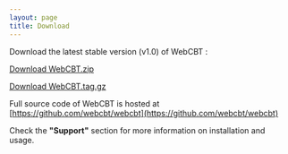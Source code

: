```yaml
---
layout: page
title: Download
---
```


Download the latest stable version (v1.0) of WebCBT :

[Download WebCBT.zip](https://github.com/webcbt/webcbt/releases/download/v1.0/webcbt-v1.0.zip)

[Download WebCBT.tag.gz](https://github.com/webcbt/webcbt/releases/download/v1.0/webcbt-v1.0.tar.gz)

Full source code of WebCBT is hosted at [https://github.com/webcbt/webcbt](https://github.com/webcbt/webcbt)

<p class="message">Check the <b>"Support"</b> section for more information on installation and usage.</p>
